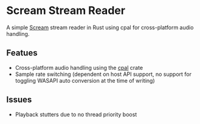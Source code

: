 # Scream Stream Reader

A simple [Scream](https://github.com/duncanthrax/scream) stream reader in Rust using cpal for
cross-platform audio handling.

## Featues

- Cross-platform audio handling using the [cpal](https://github.com/RustAudio/cpal) crate
- Sample rate switching (dependent on host API support, no support for toggling WASAPI auto
  conversion at the time of writing)

## Issues

- Playback stutters due to no thread priority boost